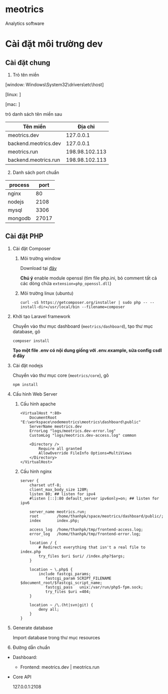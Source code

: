 # meotrics
Analytics software




# Cài đặt môi trường dev

## Cài đặt chung
1. Trỏ tên miền

[window: Windows\System32\drivers\etc\host]

[linux: ]

[mac: ]

trỏ danh sách tên miền sau

| Tên miền              | Địa chỉ           |
|-----------------------|-------------------|
|meotrics.dev           | 127.0.0.1         |
|backend.meotrics.dev   | 127.0.0.1         |
|meotrics.run           | 198.98.102.113    |
|backend.meotrics.run   | 198.98.102.113    |

2. Danh sách port chuẩn

|process	| port	|
|-----------|-------|
|nginx     	|80		|
|nodejs    	|2108|
|mysql     	|3306|
|mongodb   	|27017|

## Cài đặt PHP
1. Cài đặt Composer
	1. Môi trường window

		Download tại [đây](https://getcomposer.org/Composer-Setup.exe)

		**Chú ý** enable module openssl (tìm file php.ini, bỏ comment tất cả các dòng chứa `extension=php_openssl.dll`)
	1. Môi trường linux (ubuntu)

		`curl -sS https://getcomposer.org/installer | sudo php -- --install-dir=/usr/local/bin --filename=composer`

2. Khởi tạo Laravel framework

	Chuyển vào thư mục dashboard (`meotrics/dashboard`), tạo thư mục database, gõ

	```
	composer install
	```
	
	**Tạo một file .env có nội dung giống với .env.example, sửa config csdl ở đây**
3. Cài đặt nodejs
	
	Chuyển vào thư mục core (`meotrics/core`), gõ
	```
	npm install
	```

3. Cấu hình Web Server

	1.  Cấu hình apache
		```
		<VirtualHost *:80>
			DocumentRoot "E:\workspace\nodemeotrics\meotrics\dashboard\public"
			ServerName meotrics.dev
			ErrorLog "logs/meotrics.dev-error.log"
			CustomLog "logs/meotrics.dev-access.log" common

			<Directory />
				Require all granted
				AllowOverride FileInfo Options=MultiViews
			</Directory>
		</VirtualHost>
 		```

	2.  Cấu hình nginx
		```
		server {
			charset utf-8;
			client_max_body_size 128M;
			listen 80; ## listen for ipv4
			#listen [::]:80 default_server ipv6only=on; ## listen for ipv6

			server_name meotrics.run;
			root        /home/thanhpk/space/meotrics/dashboard/public/;
			index       index.php;

			access_log  /home/thanhpk/tmp/frontend-access.log;
			error_log   /home/thanhpk/tmp/frontend-error.log;

			location / {
				# Redirect everything that isn't a real file to index.php
				try_files $uri $uri/ /index.php?$args;
			}
			
			location ~ \.php$ {
				include fastcgi_params;
		           fastcgi_param SCRIPT_FILENAME $document_root/$fastcgi_script_name;
		           fastcgi_pass   unix:/var/run/php5-fpm.sock;
		           try_files $uri =404;
			}

			location ~ /\.(ht|svn|git) {
				deny all;
			}
		}
		```
4. Generate database

	Import database trong thư mục resources
4. Đường dẫn chuẩn
  * Dashboard:
    * Frontend: meotrics.dev | meotrics.run
  * Core API

    127.0.0.1:2108
